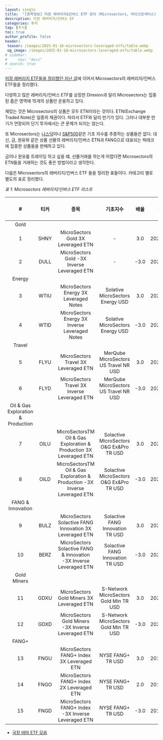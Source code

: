 ```yaml
---
layout: single
title:  "[종목정보] 미장 레버리지&인버스 ETF 정리 (Microsectors, 마이크로섹터스) (5)"
description: 미장 레버리지/인버스 EF
categories: 투자
tag: [주식]
toc: true
author_profile: false
header:
 teaser: /images/2025-01-16-microsectors-leveraged-etfs/table.webp
 og_image: /images/2025-01-16-microsectors-leveraged-etfs/table.webp
# sidebar:
#     nav: "docs"
# search: true
---
```

[미장 레버리지 ETF들을 정리했던 지난 글](/투자/direxion-leveraged-etfs)에 이어서 Microsectors의 레버리지/인버스 ETF들을 정리했다.

다양하고 많은 레버리지/인버스 ETF를 상장한 Direxion과 달리 Microsectors는 집중된 좁은 영역에 15개의 상품만 운용하고 있다. 

재밌는 것은 Microsectors의 상품은 모두 ETN이라는 것이다. ETN(Exchange Traded Note)은 일종의 채권이다. 따라서 ETF와 달리 만기가 있다. 그러나 대부분 만기가 연장되어 단기 투자에서는 큰 문제가 되지는 않는다.

또 Microsectors는 [나스닥](/투자/nasdaq100-since-1985)이나 [S&P500](/투자/snp-historical-return-since-1871)같은 기초 지수를 추종하는 상품들은 없다. 대신, 금, 원유와 같은 상품 선물의 레버리지/인버스 ETN과 FANG으로 대표되는 빅테크에 집중한 상품들을 판매하고 있다.

금이나 원유를 트레이딩 하고 싶을 떄, 선물거래를 하는게 어렵다면 Microsectors의 ETN들을 거래하는 것도 좋은 방법이라고 생각한다.

다음은 Microsectors의 레버리지/인버스 ETF 들을 정리한 표들이다. 카테고리 별로 별도의 표로 정리했다. 

*표 1: Microsectors 레버리지/인버스 ETF 리스트*

|#| 티커 | 종목 | 기초지수| 배율 | 상장일 |시가총액 (M$)|
|:---:|:---:|:---:|:---:|:---:|:---:|:---:|
|Gold|
|1|SHNY|MicroSectors Gold 3X Leveraged ETN|-|3.0|2023.02.21|21.5|
|2|DULL|MicroSectors Gold -3X Inverse Leveraged ETN|-|-3.0|2023.02.21|1.3|
|Energy|
|3|WTIU|MicroSectors Energy 3X Leveraged Notes|Solative MicroSectors Energy USD|3.0|2023.02.16|20.2|
|4|WTID|MicroSectors Energy 3X Inverse Leveraged Notes|Solative MicroSectors Energy USD|-3.0|2023.02.16|2.8|
|Travel|
|5|FLYU|MicroSectors Travel 3X Leveraged ETN|MerQube MicroSectors US Travel NR USD|3.0|2022.06.22|9.0|
|6|FLYD|MicroSectors Travel 3X Inverse Leveraged ETN|MerQube MicroSectors US Travel NR USD|-3.0|2022.06.22|1.3|
|Oil & Gas Exploration & Production|
|7|OILU|MicroSectorsTM Oil & Gas Exploration & Production 3X Leveraged ETN|Solactive MicroSectors O&G Ex&Pro TR USD|3.0|2021.11.08|48.6|
|8|OILD|MicroSectorsTM Oil & Gas Exploration & Production -3X Inverse Leveraged ETN|Solactive MicroSectors O&G Ex&Pro TR USD|-3.0|2021.11.08|14.8|
|FANG & Innovation|
|9|BULZ|MicroSectors Solactive FANG Innovation 3X Leveraged ETN|Solactive FANG Innovation TR USD|3.0|2021.08.17|1267.7|
|10|BERZ|MicroSectors Solactive FANG & Innovation -3X Inverse Leveraged ETN|Solactive FANG Innovation TR USD|-3.0|2021.08.17|10.0|
|Gold Miners|
|11|GDXU|MicroSectors Gold Miners 3X Leveraged ETN|S-Network MicroSectors Gold Min TR USD|3.0|2020.12.02|256.7|
|12|GDXD|MicroSectors Gold Miners -3X Inverse Leveraged ETN|S-Network MicroSectors Gold Min TR USD|-3.0|2020.12.02|59.9|
|FANG+|
|13|FNGU|MicroSectors FANG+ Index 3X Leveraged ETN|NYSE FANG+ TR USD|3.0|2018.01.22|7157.8|
|14|FNGO|MicroSectors FANG+ Index 2X Leveraged ETN|NYSE FANG+ TR USD|2.0|2018.08.01|443.3|
|15|FNGD|MicroSectors FANG+ Index -3X Inverse Leveraged ETN|NYSE FANG+ TR USD|-3.0|2018.01.22|172.2|


- [국장 테마 ETF 모음](/투자/korea-theme-etfs)